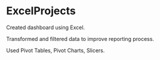# ExcelProjects

Created dashboard using Excel.

Transformed and filtered data to improve reporting process. 

Used Pivot Tables, Pivot Charts, Slicers.


